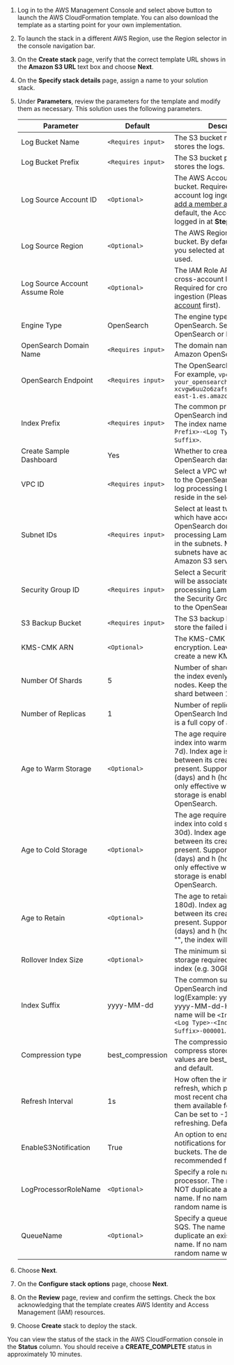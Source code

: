 1. Log in to the AWS Management Console and select above button to launch the AWS CloudFormation template. You can also download the template as a starting point for your own implementation.

2. To launch the stack in a different AWS Region, use the Region selector in the console navigation bar.

3. On the **Create stack** page, verify that the correct template URL shows in the **Amazon S3 URL** text box and choose **Next**.

4. On the **Specify stack details** page, assign a name to your solution stack.

5. Under **Parameters**, review the parameters for the template and modify them as necessary. This solution uses the following parameters.

    | Parameter                      | Default          | Description                                                                                                                                                                                                                                 |
    | --------------------------------|---------------------------------------------------------------------------------------------------------------------------------------------------------------------------------------------------------------------|---------------------------------------------------------------------------------------------------------------------------------------------------------------------------------------------------------------------------------------------|
    | Log Bucket Name                | `<Requires input>` | The S3 bucket name which stores the logs.                                                                                                                                                                                                   |
    | Log Bucket Prefix              | `<Requires input>` | The S3 bucket path prefix which stores the logs.                                                                                                                                                                                            |
    | Log Source Account ID          | `<Optional>`  | The AWS Account ID of the S3 bucket. Required for cross-account log ingestion (Please [add a member account](../link-account/index.md) first). By default, the Account ID you logged in at **Step 1** will be used.                         |
    | Log Source Region              | `<Optional>` | The AWS Region of the S3 bucket. By default, the Region you selected at **Step 2** will be used.                                                                                                                                            |
    | Log Source Account Assume Role | `<Optional>` | The IAM Role ARN used for cross-account log ingestion. Required for cross-account log ingestion (Please [add a member account](../link-account/index.md) first).                                                                            |
    | Engine Type                    | OpenSearch | The engine type of the OpenSearch. Select OpenSearch or Elasticsearch.                                                                                                                                                                      |
    | OpenSearch Domain Name         | `<Requires input>` | The domain name of the Amazon OpenSearch cluster.                                                                                                                                                                                           |
    | OpenSearch Endpoint            | `<Requires input>` | The OpenSearch endpoint URL. For example, `vpc-your_opensearch_domain_name-xcvgw6uu2o6zafsiefxubwuohe.us-east-1.es.amazonaws.com`                                                                                                           |
    | Index Prefix                   | `<Requires input>` | The common prefix of OpenSearch index for the log. The index name will be `<Index Prefix>-<Log Type>-<Other Suffix>`.                                                                                                                       |
    | Create Sample Dashboard        | Yes | Whether to create a sample OpenSearch dashboard.                                                                                                                                                                                            |
    | VPC ID                         | `<Requires input>` | Select a VPC which has access to the OpenSearch domain. The log processing Lambda will reside in the selected VPC.                                                                                                                          |
    | Subnet IDs                     | `<Requires input>` | Select at least two subnets which have access to the OpenSearch domain. The log processing Lambda will reside in the subnets. Make sure the subnets have access to the Amazon S3 service.                                                   |
    | Security Group ID              | `<Requires input>` | Select a Security Group which will be associated with the log processing Lambda. Make sure the Security Group has access to the OpenSearch domain.                                                                                          |
    | S3 Backup Bucket               | `<Requires input>` | The S3 backup bucket name to store the failed ingestion logs.                                                                                                                                                                               |
    | KMS-CMK ARN                    | `<Optional>` | The KMS-CMK ARN for encryption. Leave it blank to create a new KMS CMK.                                                                                                                                                                     |
    | Number Of Shards               | 5 | Number of shards to distribute the index evenly across all data nodes. Keep the size of each shard between 10-50 GB.                                                                                                                        |
    | Number of Replicas             | 1 | Number of replicas for OpenSearch Index. Each replica is a full copy of an index.                                                                                                                                                           |
    | Age to Warm Storage           | `<Optional>` | The age required to move the index into warm storage (e.g. 7d). Index age is the time between its creation and the present. Supported units are d (days) and h (hours). This is only effective when warm storage is enabled in OpenSearch.  |
    | Age to Cold Storage           | `<Optional>` | The age required to move the index into cold storage (e.g. 30d). Index age is the time between its creation and the present. Supported units are d (days) and h (hours). This is only effective when cold storage is enabled in OpenSearch. |
    | Age to Retain                 | `<Optional>` | The age to retain the index (e.g. 180d). Index age is the time between its creation and the present. Supported units are d (days) and h (hours). If value is "", the index will not be deleted.                                             |
    | Rollover Index Size                 | `<Optional>` | The minimum size of the shard storage required to roll over the index (e.g. 30GB).                                                                                                                                                          |
    | Index Suffix                 | yyyy-MM-dd | The common suffix format of OpenSearch index for the log(Example: yyyy-MM-dd, yyyy-MM-dd-HH). The index name will be `<Index Prefix>-<Log Type>-<Index Suffix>-000001`.                                                                     |
    | Compression type                 | best_compression | The compression type to use to compress stored data. Available values are best_compression and default.                                                                                                                                     |
    | Refresh Interval                 | 1s | How often the index should refresh, which publishes its most recent changes and makes them available for searching. Can be set to -1 to disable refreshing. Default is 1s.                                                                  |
    | EnableS3Notification                 | True | An option to enable or disable notifications for Amazon S3 buckets. The default option is recommended for most cases.                                                        |
    | LogProcessorRoleName                 | `<Optional>` | Specify a role name for the log processor. The name should NOT duplicate an existing role name. If no name is specified, a random name is generated.                                                       |
    | QueueName                 | `<Optional>` | Specify a queue name for an SQS. The name should NOT duplicate an existing queue name. If no name is given, a random name will be generated.                                                       |

6. Choose **Next**.

7. On the **Configure stack options** page, choose **Next**.

8. On the **Review** page, review and confirm the settings. Check the box acknowledging that the template creates AWS Identity and Access Management (IAM) resources.

9. Choose **Create** stack to deploy the stack.

You can view the status of the stack in the AWS CloudFormation console in the **Status** column. You should receive
a **CREATE_COMPLETE** status in approximately 10 minutes.